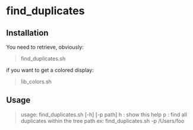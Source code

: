 # find_duplicates
## Installation
You need to retrieve, obviously:
> find_duplicates.sh

if you want to get a colored display:
> lib_colors.sh

## Usage
> usage: find_duplicates.sh [-h] [-p path]
>    h : show this help
>    p : find all duplicates within the tree path
>        ex: find_duplicates.sh -p /Users/foo
